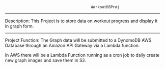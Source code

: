                                            WorkoutDBProj
-----------------------------------------------------------------------------------------------------------
Description: This Project is to store data on workout progress and display it in graph form. 


-----------------------------------------------------------------------------------------------------------


Project Function: 
The Graph data will be submitted to a DynomoDB AWS Database through an Amazon API Gateway via a Lambda function. 

In AWS there will be a Lambda Function running as a cron job to daily create new graph images and save them in S3.
